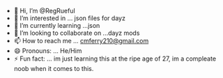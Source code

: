 - 👋 Hi, I’m @RegRueful
- 👀 I’m interested in ... json files for dayz 
- 🌱 I’m currently learning ...json 
- 💞️ I’m looking to collaborate on ...dayz mods
- 📫 How to reach me ... cmferry210@gmail.com
- 😄 Pronouns: ... He/Him
- ⚡ Fun fact: ... im just learning this at the ripe age of 27, im a compleate noob when it comes to this. 

<!---
RegRueful/RegRueful is a ✨ special ✨ repository because its `README.md` (this file) appears on your GitHub profile.
You can click the Preview link to take a look at your changes.
--->
